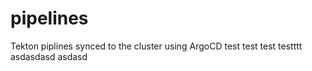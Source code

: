 # pipelines
Tekton piplines synced to the cluster using ArgoCD
test
test
test
testttt
asdasdasd
asdasd
